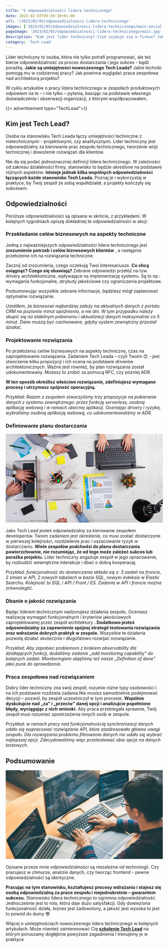 ```yaml
---
title: "5 odpowiedzialności lidera technicznego"
date: 2023-02-03T09:59:30+01:00
url: '/2023/02/03/odpowiedzialnosci-lidera-technicznego'
images: ['2023/02/03/odpowiedzialnosci-lidera-technicznego/main-social.jpg']
pageImage: '2023/02/03/odpowiedzialnosci-lidera-technicznego/main.jpg'
description: "Kim jest lider techniczny? Czym zajmuje się w firmie? Jakie są główne zadanie tech leada? W tym artykule na to odpowiemy."
category: 'Tech Lead'
---
```


Lider techniczny to osoba, która nie tylko potrafi programować, ale też bierze odpowiedzialność za proces dostarczania i jego sukces - bądź porażkę. **Jakie są umiejętności nowoczesnego Tech Leada?** Jakie techniki pomogą mu w codziennej pracy? Jak powinna wyglądać praca zespołowa nad architekturą projektu?

W cyklu artykułów o pracy lidera technicznego w zespołach produktowych odpowiem na te – i nie tylko – pytania, bazując na podstawie własnego doświadczenia i obserwacji organizacji, z którymi współpracowałem.

{{< advertisement type="TechLead">}}

## Kim jest Tech Lead?

Osoba na stanowisku Tech Leada łączy umiejętności techniczne z nietechnicznymi - projektowymi, czy analitycznymi. Lider techniczny jest odpowiedzialny za kierowanie prac zespołu technicznego, tworzenie wizji technicznej i dowożenie rozwiązań dla klientów.

Nie da się podać jednoznacznej definicji lidera technicznego. W zależności od zakresu działalności firmy, stanowisko to będzie określone na podstawie różnych aspektów. 
**Istnieje jednak kilka wspólnych odpowiedzialności łączących każde stanowisko Tech Leada.** Poznaj je i wykorzystaj w praktyce, by Twój zespół ze sobą współdziałał, a projekty kończyły się sukcesem.

## Odpowiedzialności
Poniższe odpowiedzialności są opisane w skrócie, z przykładami. W kolejnych tygodniach opiszę dokładniej te odpowiedzialności w akcji:

### Przekładanie celów biznesowych na aspekty techniczne

Jedną z najważniejszych odpowiedzialności lidera technicznego jest **zrozumienie potrzeb i celów biznesowych klientów** , a następnie przełożenie ich na rozwiązania techniczne.

Zacznij od zrozumienia, czego oczekują Twoi interesariusze. **Co chcą osiągnąć? Czego się obawiają?** Zebrane odpowiedzi przełóż na tzw. drivery architektoniczne, wpływające na implementację systemu. Są to np.: wymagania funkcjonalne, atrybuty jakościowe czy ograniczenia projektowe.

Podsumowując wszystkie zebrane informacje, będziesz mógł zaplanować optymalne rozwiązanie.

_Ustaliłem, że biznesowi najbardziej zależy na aktualnych danych z portalu CRM na poziomie minut opóźnienia, a nie dni. W tym przypadku należy skupić się na stabilnym pobieraniu i aktualizacji danych maksymalnie co 5 minut. Dane muszą być cacheowane, gdyby system zewnętrzny przestał działać._

### Projektowanie rozwiązania

Po przełożeniu celów biznesowych na aspekty techniczne, czas na zaprojektowanie rozwiązania. Zadaniem Tech Leada – czyli Twoim 😊 - jest stworzenie kilku propozycji i ich ocena na podstawie driverów architektonicznych. Ważne jest również, by plan rozwiązania został udokumentowany. Możesz to zrobić za pomocą RFC, czy później ADR. 

**W ten sposób określisz właściwe rozwiązanie, zdefiniujesz wymagane procesy i utrzymasz spójność operacyjną.**

_Przykład: Razem z zespołem stworzyliśmy trzy propozycje na pobieranie danych z systemu zewnętrznego: przez funkcję serverless, osobną aplikację webową i w ramach obecnej aplikacji. Oceniając drivery i ryzyka, wybraliśmy osobną aplikację webową, co udokumentowaliśmy w ADR._

### Definiowanie planu dostarczania

![](leader1.jpg)

Jako Tech Lead jesteś odpowiedzialny za kierowanie zespołem developerów. Twoim zadaniem jest określenie, co musi zostać dostarczone w pierwszej kolejności, rozdzielenie prac i oszacowanie ryzyk w dostarczaniu. **Wiele zespołów podchodzi do planu dostarczania powierzchownie, nie rozumiejąc, że od tego może zależeć sukces lub porażka projektu.** Lider techniczny angażuje zespół w jego opracowanie, by rozbudzić wewnętrzne interakcje i dbać o dobrą kooperację.

_Przykład: funkcjonalność do dostarczania składa się z: 3 zadań na froncie, 2 zmian w API, 2 nowych tabelach w bazie SQL, nowym indeksie w Elastic Searchu. Kolejność to SQL / API / Front / ES. Zadania w API i froncie można zrównoleglić._


### Dbanie o jakość rozwiązania

Będąc liderem technicznym nadzorujesz działania zespołu. Oceniasz realizację wymagań funkcjonalnych i kryteriów jakościowych zaprojektowanej przez zespół architektury **. Dodatkowo jesteś odpowiedzialny za zapewnienie spójnej strategii testowania rozwiązania oraz wdrażanie dobrych praktyk w zespole.** Wszystkie te działania pozwolą działać skutecznie i długofalowo rozwijać rozwiązanie.

_Przykład: Aby zapobiec problemom z brakiem observability dla działających funkcji, dodaliśmy zadanie „add monitoring capability" do kolejnych zadań. Monitoringiem objęliśmy też nasze „Definition of done" jako punk do sprawdzenia._

### Praca zespołowa nad rozwiązaniem

Dobry lider techniczny zna swój zespół, rozumie różne typy osobowości i na ich podstawie rozdziela zadania.Nie musisz samodzielnie podejmować decyzji – pozwól, by zespół uczestniczył w tym procesie. **Wspólnie dyskutujcie nad „za" i „przeciw" danej opcji i analizujcie popełnione błędy, wyciągając z nich wnioski.** Aby praca przebiegała sprawnie, Twój zespół musi rozumieć spostrzeżenia innych osób w zespole.

_Przykład: w ramach pracy nad funkcjonalnością synchronizacji danych udało się wypracować rozwiązanie API, które zaadresowało główne uwagi zespołu. Dla rozwiązania problemu filtrowania danych nie udało się wybrać najlepszej opcji. Zdecydowaliśmy więc przetestować obie opcje na danych testowych._

## Podsumowanie

![](leader2.jpg)

Opisane przeze mnie odpowiedzialności są niezależne od technologii. Czy pracujesz w chmurze, analizie danych, czy tworząc frontend - pewne odpowiedzialności są identyczne.

**Pracując na tym stanowisku, kształtujesz procesy wdrażania i stajesz się osobą odpowiedzialną za prace zespołu i niejednokrotnie – gwarantem sukcesu.** Stanowisko lidera technicznego to ogromna odpowiedzialność. Jednocześnie jest to rola, która daje dużo satysfakcji. Gdy dowieziona funkcjonalność działa, biznes jest zadowolony, a jakość jest wysoka to jest to powód do dumy 😎 

Więcej o umiejętnościach nowoczesnego lidera technicznego w kolejnych artykułach. Może również zainteresować Cię **[szkolenie Tech Lead](/szkolenia-i-warsztaty/tech-lead)** na którym poruszamy dogłębnie powyższe zagadnienia i trenujemy je w praktyce
